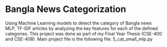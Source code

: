 # Bangla News Categorization
Using Machine Learning models to detect the category of Bangla news MLP, TF-IDF articles by analyzing the key features for each of the defined categories. This project was done as part of my Final Year Thesis (CSE-400 and CSE-408).
Main project file is the following file:
5_cat_small_mlp.py
